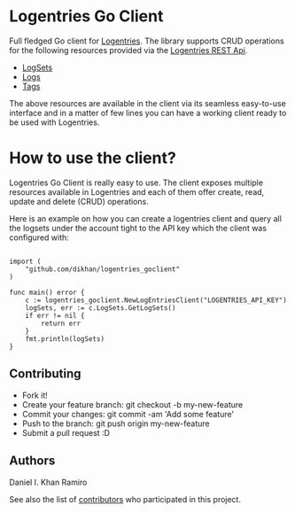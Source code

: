 # Logentries Go Client

Full fledged Go client for [Logentries](https://logentries.com/). The library supports CRUD operations for the following 
resources provided via the [Logentries REST Api](https://docs.logentries.com/docs/rest-api).

- [LogSets](https://docs.logentries.com/docs/logsets)
- [Logs](https://docs.logentries.com/docs/logs)
- [Tags](https://docs.logentries.com/docs/rest-tags)

The above resources are available in the client via its seamless easy-to-use interface and in a matter of few lines you
can have a working client ready to be used with Logentries.

# How to use the client?

Logentries Go Client is really easy to use. The client exposes multiple resources available in Logentries and
each of them offer create, read, update and delete (CRUD) operations.

Here is an example on how you can create a logentries client and query all the logsets under the account tight
to the API key which the client was configured with:

```

import (
	"github.com/dikhan/logentries_goclient"
)

func main() error {
	c := logentries_goclient.NewLogEntriesClient("LOGENTRIES_API_KEY")
	logSets, err := c.LogSets.GetLogSets()
	if err != nil {
	    return err
	}
	fmt.println(logSets)
}
```

## Contributing

- Fork it!
- Create your feature branch: git checkout -b my-new-feature
- Commit your changes: git commit -am 'Add some feature'
- Push to the branch: git push origin my-new-feature
- Submit a pull request :D

## Authors

Daniel I. Khan Ramiro

See also the list of [contributors](https://github.com/dikhan/logentries_goclient/graphs/contributors) who participated in this project.